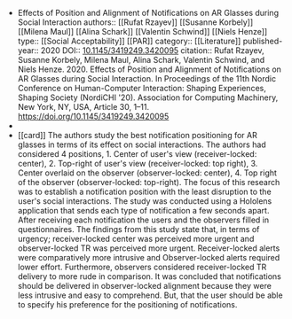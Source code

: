- Effects of Position and Alignment of Notifications on AR Glasses during Social Interaction
  authors::  [[Rufat Rzayev]] [[Susanne Korbely]] [[Milena Maul]] [[Alina Schark]] [[Valentin Schwind]] [[Niels Henze]]
  type:: [[Social Acceptability]] [[PAR]]
  category:: [[Literature]] 
  published-year:: 2020
  DOI:: [10.1145/3419249.3420095](https://doi.org/10.1145/3419249.3420095) 
  citation:: Rufat Rzayev, Susanne Korbely, Milena Maul, Alina Schark, Valentin Schwind, and Niels Henze. 2020. Effects of Position and Alignment of Notifications on AR Glasses during Social Interaction. In Proceedings of the 11th Nordic Conference on Human-Computer Interaction: Shaping Experiences, Shaping Society (NordiCHI '20). Association for Computing Machinery, New York, NY, USA, Article 30, 1–11. https://doi.org/10.1145/3419249.3420095
-
- [[card]] The authors study the best notification positioning for AR glasses in terms of its effect on social interactions. The authors had considered 4 positions, 1. Center of user's view (receiver-locked: center), 2. Top-right of user's view (receiver-locked: top right), 3. Center overlaid on the observer (observer-locked: center), 4. Top right of the observer (observer-locked: top-right). The focus of this research was to establish a notification position with the least disruption to the user's social interactions. The study was conducted using a Hololens application that sends each type of notification a few seconds apart. After receiving each notification the users and the observers filled in questionnaires. The findings from this study state that, in terms of urgency; receiver-locked center was perceived more urgent and observer-locked TR was perceived more urgent. Receiver-locked alerts were comparatively more intrusive and Observer-locked alerts required lower effort. Furthermore, observers considered receiver-locked TR delivery to more rude in comparison. It was concluded that notifications should be delivered in observer-locked alignment because they were less intrusive and easy to comprehend. But, that the user should be able to specify his preference for the positioning of notifications.
